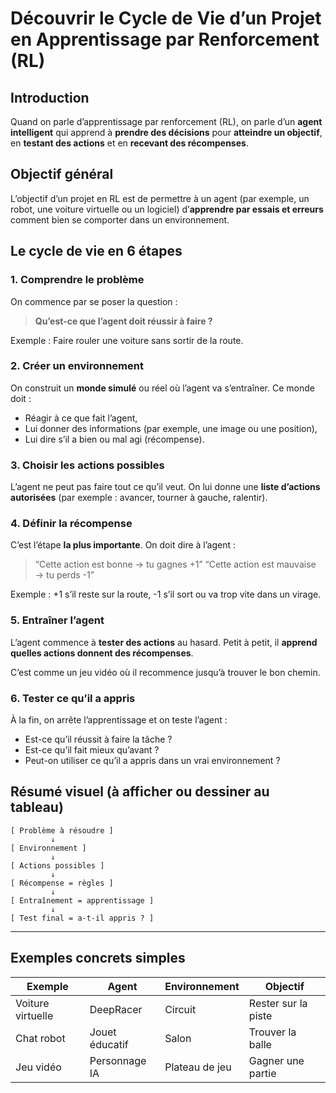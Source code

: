 # **Découvrir le Cycle de Vie d’un Projet en Apprentissage par Renforcement (RL)**



## Introduction

Quand on parle d’apprentissage par renforcement (RL), on parle d’un **agent intelligent** qui apprend à **prendre des décisions** pour **atteindre un objectif**, en **testant des actions** et en **recevant des récompenses**.



## Objectif général

L’objectif d’un projet en RL est de permettre à un agent (par exemple, un robot, une voiture virtuelle ou un logiciel) d’**apprendre par essais et erreurs** comment bien se comporter dans un environnement.



## Le cycle de vie en 6 étapes

### **1. Comprendre le problème**

On commence par se poser la question :

> **Qu’est-ce que l’agent doit réussir à faire ?**

Exemple :
Faire rouler une voiture sans sortir de la route.



### **2. Créer un environnement**

On construit un **monde simulé** ou réel où l’agent va s’entraîner.
Ce monde doit :

* Réagir à ce que fait l’agent,
* Lui donner des informations (par exemple, une image ou une position),
* Lui dire s’il a bien ou mal agi (récompense).



### **3. Choisir les actions possibles**

L’agent ne peut pas faire tout ce qu’il veut.
On lui donne une **liste d’actions autorisées** (par exemple : avancer, tourner à gauche, ralentir).



### **4. Définir la récompense**

C’est l’étape **la plus importante**.
On doit dire à l’agent :

> “Cette action est bonne → tu gagnes +1”
> “Cette action est mauvaise → tu perds -1”

Exemple :
+1 s’il reste sur la route,
-1 s’il sort ou va trop vite dans un virage.

### **5. Entraîner l’agent**

L’agent commence à **tester des actions** au hasard.
Petit à petit, il **apprend quelles actions donnent des récompenses**.

C’est comme un jeu vidéo où il recommence jusqu’à trouver le bon chemin.



### **6. Tester ce qu’il a appris**

À la fin, on arrête l’apprentissage et on teste l’agent :

* Est-ce qu’il réussit à faire la tâche ?
* Est-ce qu’il fait mieux qu’avant ?
* Peut-on utiliser ce qu’il a appris dans un vrai environnement ?



## Résumé visuel (à afficher ou dessiner au tableau)

```
[ Problème à résoudre ]
         ↓
[ Environnement ]
         ↓
[ Actions possibles ]
         ↓
[ Récompense = règles ]
         ↓
[ Entraînement = apprentissage ]
         ↓
[ Test final = a-t-il appris ? ]
```

---

## Exemples concrets simples

| Exemple           | Agent          | Environnement  | Objectif            |
| ----------------- | -------------- | -------------- | ------------------- |
| Voiture virtuelle | DeepRacer      | Circuit        | Rester sur la piste |
| Chat robot        | Jouet éducatif | Salon          | Trouver la balle    |
| Jeu vidéo         | Personnage IA  | Plateau de jeu | Gagner une partie   |

